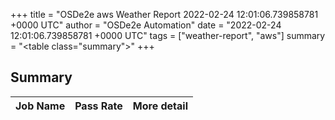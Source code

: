 +++
title = "OSDe2e aws Weather Report 2022-02-24 12:01:06.739858781 +0000 UTC"
author = "OSDe2e Automation"
date = "2022-02-24 12:01:06.739858781 +0000 UTC"
tags = ["weather-report", "aws"]
summary = "<table class=\"summary\"></table>"
+++
## Summary

| Job Name | Pass Rate | More detail |
|----------|-----------|-------------|




